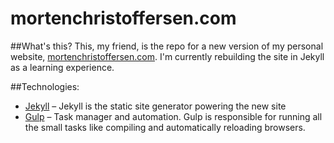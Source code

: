 # mortenchristoffersen.com

##What's this?
This, my friend, is the repo for a new version of my personal website, [mortenchristoffersen.com](http://mortenchristoffersen.com). I'm currently rebuilding the site in Jekyll as a learning experience.

##Technologies:

* [Jekyll](https://jekyllrb.com/) – Jekyll is the static site generator powering the new site
* [Gulp](http://gulpjs.com/) – Task manager and automation. Gulp is responsible for running all the small tasks like compiling and automatically reloading browsers.